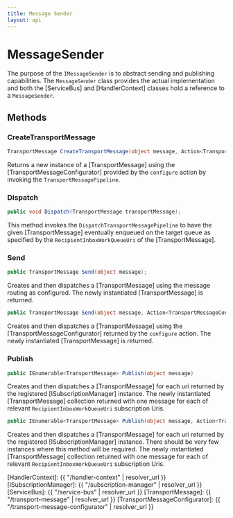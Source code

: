 ```yaml
---
title: Message Sender
layout: api
---
```

# MessageSender

The purpose of the `IMessageSender` is to abstract sending and publishing capabilities.  The `MessageSender` class provides the actual implementation and both the [ServiceBus] and [HandlerContext] classes hold a reference to a `MessageSender`.

## Methods

### CreateTransportMessage

``` c#
TransportMessage CreateTransportMessage(object message, Action<TransportMessageConfigurator> configure);
```

Returns a new instance of a [TransportMessage] using the [TransportMessageConfigurator] provided by the `configure` action by invoking the `TransportMessagePipeline`.

### Dispatch

``` c#
public void Dispatch(TransportMessage transportMessage);
```

This method invokes the `DispatchTransportMessagePipeline` to have the given [TransportMessage] eventually enqueued on the target queue as specified by the `RecipientInboxWorkQueueUri` of the [TransportMessage].

### Send

``` c#
public TransportMessage Send(object message);
```

Creates and then dispatches a [TransportMessage] using the message routing as configured.  The newly instantiated [TransportMessage] is returned.

``` c#
public TransportMessage Send(object message, Action<TransportMessageConfigurator> configure)
```

Creates and then dispatches a [TransportMessage] using the [TransportMessageConfigurator] returned by the `configure` action.  The newly instantiated [TransportMessage] is returned.

### Publish

``` c#
public IEnumerable<TransportMessage> Publish(object message)
```

Creates and then dispatches a [TransportMessage] for each uri returned by the registered [ISubscriptionManager] instance.  The newly instantiated [TransportMessage] collection returned with one message for each of relevant `RecipientInboxWorkQueueUri` subscription Uris.

``` c#
public IEnumerable<TransportMessage> Publish(object message, Action<TransportMessageConfigurator> configure)
```

Creates and then dispatches a [TransportMessage] for each uri returned by the registered [ISubscriptionManager] instance.  There should be very few instances where this method will be required.  The newly instantiated [TransportMessage] collection returned with one message for each of relevant `RecipientInboxWorkQueueUri` subscription Uris.


[HandlerContext]: {{ "/handler-context" | resolver_url }}
[ISubscriptionManager]: {{ "/subscription-manager" | resolver_url }}
[ServiceBus]: {{ "/service-bus" | resolver_url }}
[TransportMessage]: {{ "/transport-message" | resolver_url }}
[TransportMessageConfigurator]: {{ "/transport-message-configurator" | resolver_url }}
